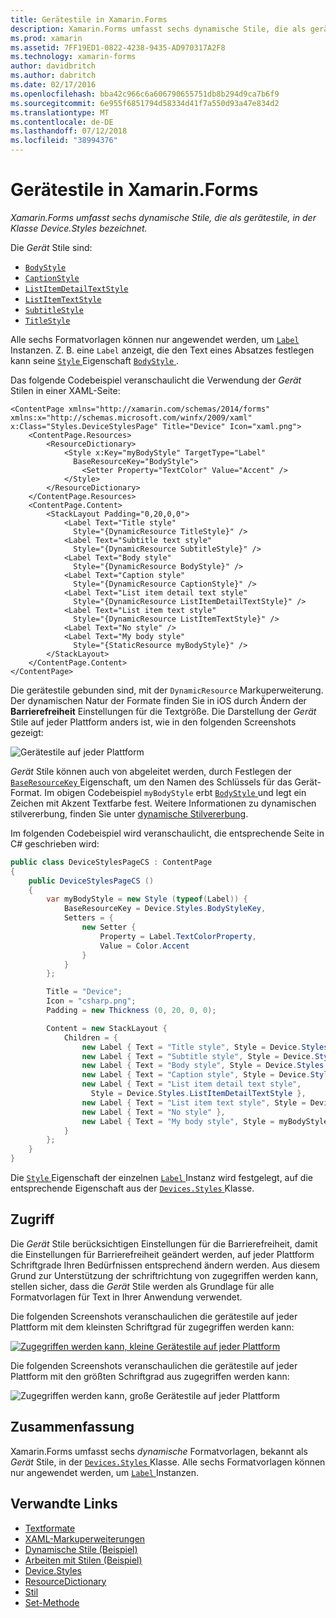 ```yaml
---
title: Gerätestile in Xamarin.Forms
description: Xamarin.Forms umfasst sechs dynamische Stile, die als gerätestile, in der Klasse Device.Styles bezeichnet. In diesem Artikel wird erläutert, wie die gerätestile in einer Xamarin.Forms-Anwendung genutzt wird.
ms.prod: xamarin
ms.assetid: 7FF19ED1-0822-4238-9435-AD970317A2F8
ms.technology: xamarin-forms
author: davidbritch
ms.author: dabritch
ms.date: 02/17/2016
ms.openlocfilehash: bba42c966c6a606790655751db8b294d9ca7b6f9
ms.sourcegitcommit: 6e955f6851794d58334d41f7a550d93a47e834d2
ms.translationtype: MT
ms.contentlocale: de-DE
ms.lasthandoff: 07/12/2018
ms.locfileid: "38994376"
---
```

# <a name="device-styles-in-xamarinforms"></a>Gerätestile in Xamarin.Forms

_Xamarin.Forms umfasst sechs dynamische Stile, die als gerätestile, in der Klasse Device.Styles bezeichnet._

Die *Gerät* Stile sind:

- [`BodyStyle`](xref:Xamarin.Forms.Device.Styles.BodyStyle)
- [`CaptionStyle`](xref:Xamarin.Forms.Device.Styles.CaptionStyle)
- [`ListItemDetailTextStyle`](xref:Xamarin.Forms.Device.Styles.ListItemDetailTextStyle)
- [`ListItemTextStyle`](xref:Xamarin.Forms.Device.Styles.ListItemTextStyle)
- [`SubtitleStyle`](xref:Xamarin.Forms.Device.Styles.SubtitleStyle)
- [`TitleStyle`](xref:Xamarin.Forms.Device.Styles.TitleStyle)

Alle sechs Formatvorlagen können nur angewendet werden, um [ `Label` ](xref:Xamarin.Forms.Label) Instanzen. Z. B. eine `Label` anzeigt, die den Text eines Absatzes festlegen kann seine [ `Style` ](xref:Xamarin.Forms.VisualElement.Style) Eigenschaft [ `BodyStyle` ](xref:Xamarin.Forms.Device.Styles.BodyStyle).

Das folgende Codebeispiel veranschaulicht die Verwendung der *Gerät* Stilen in einer XAML-Seite:

```xaml
<ContentPage xmlns="http://xamarin.com/schemas/2014/forms" xmlns:x="http://schemas.microsoft.com/winfx/2009/xaml" x:Class="Styles.DeviceStylesPage" Title="Device" Icon="xaml.png">
    <ContentPage.Resources>
        <ResourceDictionary>
            <Style x:Key="myBodyStyle" TargetType="Label"
              BaseResourceKey="BodyStyle">
                <Setter Property="TextColor" Value="Accent" />
            </Style>
        </ResourceDictionary>
    </ContentPage.Resources>
    <ContentPage.Content>
        <StackLayout Padding="0,20,0,0">
            <Label Text="Title style"
              Style="{DynamicResource TitleStyle}" />
            <Label Text="Subtitle text style"
              Style="{DynamicResource SubtitleStyle}" />
            <Label Text="Body style"
              Style="{DynamicResource BodyStyle}" />
            <Label Text="Caption style"
              Style="{DynamicResource CaptionStyle}" />
            <Label Text="List item detail text style"
              Style="{DynamicResource ListItemDetailTextStyle}" />
            <Label Text="List item text style"
              Style="{DynamicResource ListItemTextStyle}" />
            <Label Text="No style" />
            <Label Text="My body style"
              Style="{StaticResource myBodyStyle}" />
        </StackLayout>
    </ContentPage.Content>
</ContentPage>
```

Die gerätestile gebunden sind, mit der `DynamicResource` Markuperweiterung. Der dynamischen Natur der Formate finden Sie in iOS durch Ändern der **Barrierefreiheit** Einstellungen für die Textgröße. Die Darstellung der *Gerät* Stile auf jeder Plattform anders ist, wie in den folgenden Screenshots gezeigt:

![](device-images/device-styles.png "Gerätestile auf jeder Plattform")

*Gerät* Stile können auch von abgeleitet werden, durch Festlegen der [ `BaseResourceKey` ](xref:Xamarin.Forms.Style.BaseResourceKey) Eigenschaft, um den Namen des Schlüssels für das Gerät-Format. Im obigen Codebeispiel `myBodyStyle` erbt [ `BodyStyle` ](xref:Xamarin.Forms.Device.Styles.BodyStyle) und legt ein Zeichen mit Akzent Textfarbe fest. Weitere Informationen zu dynamischen stilvererbung, finden Sie unter [dynamische Stilvererbung](~/xamarin-forms/user-interface/styles/xaml/dynamic.md#dynamic-style-inheritance).

Im folgenden Codebeispiel wird veranschaulicht, die entsprechende Seite in C# geschrieben wird:

```csharp
public class DeviceStylesPageCS : ContentPage
{
    public DeviceStylesPageCS ()
    {
        var myBodyStyle = new Style (typeof(Label)) {
            BaseResourceKey = Device.Styles.BodyStyleKey,
            Setters = {
                new Setter {
                    Property = Label.TextColorProperty,
                    Value = Color.Accent
                }
            }
        };

        Title = "Device";
        Icon = "csharp.png";
        Padding = new Thickness (0, 20, 0, 0);

        Content = new StackLayout {
            Children = {
                new Label { Text = "Title style", Style = Device.Styles.TitleStyle },
                new Label { Text = "Subtitle style", Style = Device.Styles.SubtitleStyle },
                new Label { Text = "Body style", Style = Device.Styles.BodyStyle },
                new Label { Text = "Caption style", Style = Device.Styles.CaptionStyle },
                new Label { Text = "List item detail text style",
                  Style = Device.Styles.ListItemDetailTextStyle },
                new Label { Text = "List item text style", Style = Device.Styles.ListItemTextStyle },
                new Label { Text = "No style" },
                new Label { Text = "My body style", Style = myBodyStyle }
            }
        };
    }
}
```

Die [ `Style` ](xref:Xamarin.Forms.VisualElement.Style) Eigenschaft der einzelnen [ `Label` ](xref:Xamarin.Forms.Label) Instanz wird festgelegt, auf die entsprechende Eigenschaft aus der [ `Devices.Styles` ](xref:Xamarin.Forms.Device.Styles) Klasse.

## <a name="accessibility"></a>Zugriff

Die *Gerät* Stile berücksichtigen Einstellungen für die Barrierefreiheit, damit die Einstellungen für Barrierefreiheit geändert werden, auf jeder Plattform Schriftgrade Ihren Bedürfnissen entsprechend ändern werden. Aus diesem Grund zur Unterstützung der schriftrichtung von zugegriffen werden kann, stellen sicher, dass die *Gerät* Stile werden als Grundlage für alle Formatvorlagen für Text in Ihrer Anwendung verwendet.

Die folgenden Screenshots veranschaulichen die gerätestile auf jeder Plattform mit dem kleinsten Schriftgrad für zugegriffen werden kann:

[![](device-images/minimum-size.png "Zugegriffen werden kann, kleine Gerätestile auf jeder Plattform")](device-images/minimum-size-large.png#lightbox "zugegriffen werden kann, kleine Gerätestile auf jeder Plattform")

Die folgenden Screenshots veranschaulichen die gerätestile auf jeder Plattform mit den größten Schriftgrad aus zugegriffen werden kann:

![](device-images/maximum-size.png "Zugegriffen werden kann, große Gerätestile auf jeder Plattform")

## <a name="summary"></a>Zusammenfassung

Xamarin.Forms umfasst sechs *dynamische* Formatvorlagen, bekannt als *Gerät* Stile, in der [ `Devices.Styles` ](xref:Xamarin.Forms.Device.Styles) Klasse. Alle sechs Formatvorlagen können nur angewendet werden, um [ `Label` ](xref:Xamarin.Forms.Label) Instanzen.


## <a name="related-links"></a>Verwandte Links

- [Textformate](~/xamarin-forms/user-interface/text/styles.md)
- [XAML-Markuperweiterungen](~/xamarin-forms/xaml/xaml-basics/xaml-markup-extensions.md)
- [Dynamische Stile (Beispiel)](https://developer.xamarin.com/samples/xamarin-forms/UserInterface/Styles/DynamicStyles/)
- [Arbeiten mit Stilen (Beispiel)](https://developer.xamarin.com/samples/xamarin-forms/WorkingWithStyles/)
- [Device.Styles](xref:Xamarin.Forms.Device.Styles)
- [ResourceDictionary](xref:Xamarin.Forms.ResourceDictionary)
- [Stil](xref:Xamarin.Forms.Style)
- [Set-Methode](xref:Xamarin.Forms.Setter)
